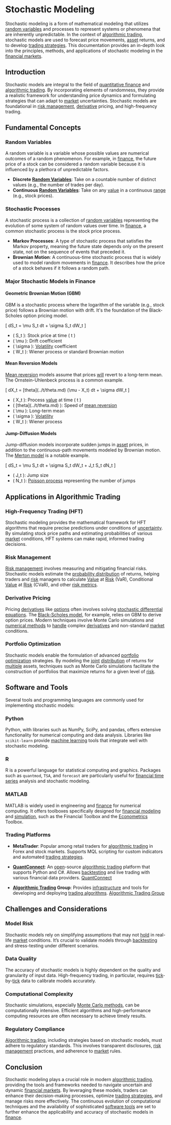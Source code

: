 # Stochastic Modeling

Stochastic modeling is a form of mathematical modeling that utilizes [random variables](../r/random_variables.md) and processes to represent systems or phenomena that are inherently unpredictable. In the context of [algorithmic trading](../a/algorithmic_trading.md), stochastic models are used to forecast price movements, [asset](../a/asset.md) returns, and to develop [trading strategies](../t/trading_strategies.md). This documentation provides an in-depth look into the principles, methods, and applications of stochastic modeling in the [financial markets](../f/financial_market.md).

## Introduction

Stochastic models are integral to the field of [quantitative finance](../q/quantitative_finance.md) and [algorithmic trading](../a/algorithmic_trading.md). By incorporating elements of randomness, they provide a realistic framework for understanding price dynamics and formulating strategies that can adapt to [market](../m/market.md) uncertainties. Stochastic models are foundational in [risk management](../r/risk_management.md), [derivative](../d/derivative.md) pricing, and high-frequency trading.

## Fundamental Concepts

### Random Variables

A random variable is a variable whose possible values are numerical outcomes of a random phenomenon. For example, in [finance](../f/finance.md), the future price of a stock can be considered a random variable because it is influenced by a plethora of unpredictable factors.

- **Discrete [Random Variables](../r/random_variables.md)**: Take on a countable number of distinct values (e.g., the number of trades per day).
- **Continuous [Random Variables](../r/random_variables.md)**: Take on any [value](../v/value.md) in a continuous [range](../r/range.md) (e.g., stock prices).

### Stochastic Processes

A stochastic process is a collection of [random variables](../r/random_variables.md) representing the evolution of some system of random values over time. In [finance](../f/finance.md), a common stochastic process is the stock price process.

- **Markov Processes**: A type of stochastic process that satisfies the Markov property, meaning the future state depends only on the present state, not on the sequence of events that preceded it.
- **Brownian Motion**: A continuous-time stochastic process that is widely used to model random movements in [finance](../f/finance.md). It describes how the price of a stock behaves if it follows a random path.

### Major Stochastic Models in Finance

#### Geometric Brownian Motion (GBM)

GBM is a stochastic process where the logarithm of the variable (e.g., stock price) follows a Brownian motion with drift. It's the foundation of the Black-Scholes option pricing model.

\[ dS_t = \mu S_t dt + \sigma S_t dW_t \]

- \( S_t \): Stock price at time \( t \)
- \( \mu \): Drift coefficient
- \( \sigma \): [Volatility](../v/volatility.md) coefficient
- \( W_t \): Wiener process or standard Brownian motion

#### Mean Reversion Models

[Mean reversion](../m/mean_reversion.md) models assume that prices [will](../w/will.md) revert to a long-term mean. The Ornstein-Uhlenbeck process is a common example.

\[ dX_t = \[theta](../t/theta.md) (\mu - X_t) dt + \sigma dW_t \]

- \( X_t \): Process [value](../v/value.md) at time \( t \)
- \( \[theta](../t/theta.md) \): Speed of [mean reversion](../m/mean_reversion.md)
- \( \mu \): Long-term mean
- \( \sigma \): [Volatility](../v/volatility.md)
- \( W_t \): Wiener process

#### Jump-Diffusion Models

Jump-diffusion models incorporate sudden jumps in [asset](../a/asset.md) prices, in addition to the continuous-path movements modeled by Brownian motion. The [Merton model](../m/merton_model.md) is a notable example.

\[ dS_t = \mu S_t dt + \sigma S_t dW_t + J_t S_t dN_t \]

- \( J_t \): Jump size
- \( N_t \): [Poisson process](../p/poisson_process_in_trading.md) representing the number of jumps

## Applications in Algorithmic Trading

### High-Frequency Trading (HFT)

Stochastic modeling provides the mathematical framework for HFT algorithms that require precise predictions under conditions of [uncertainty](../u/uncertainty_in_trading.md). By simulating stock price paths and estimating probabilities of various [market](../m/market.md) conditions, HFT systems can make rapid, informed trading decisions.

### Risk Management

[Risk management](../r/risk_management.md) involves measuring and mitigating financial risks. Stochastic models estimate the [probability distribution](../p/probability_distribution.md) of returns, helping traders and [risk](../r/risk.md) managers to calculate [Value](../v/value.md) at [Risk](../r/risk.md) (VaR), Conditional [Value](../v/value.md) at [Risk](../r/risk.md) (CVaR), and other [risk metrics](../r/risk_metrics.md).

### Derivative Pricing

Pricing [derivatives](../d/derivatives.md) like [options](../o/options.md) often involves solving [stochastic differential equations](../s/stochastic_differential_equations.md). The [Black-Scholes model](../b/black-scholes_model.md), for example, relies on GBM to derive option prices. Modern techniques involve Monte Carlo simulations and [numerical methods](../n/numerical_methods_in_trading.md) to [handle](../h/handle.md) complex [derivatives](../d/derivatives.md) and non-standard [market](../m/market.md) conditions.

### Portfolio Optimization

Stochastic models enable the formulation of advanced [portfolio optimization](../p/portfolio_optimization.md) strategies. By modeling the [joint](../j/joint.md) [distribution](../d/distribution.md) of returns for [multiple](../m/multiple.md) assets, techniques such as Monte Carlo simulations facilitate the construction of portfolios that maximize returns for a given level of [risk](../r/risk.md).

## Software and Tools

Several tools and programming languages are commonly used for implementing stochastic models:

### Python

Python, with libraries such as NumPy, SciPy, and pandas, offers extensive functionality for numerical computing and data analysis. Libraries like `scikit-learn` provide [machine learning](../m/machine_learning.md) tools that integrate well with stochastic modeling.

### R

R is a powerful language for statistical computing and graphics. Packages such as `quantmod`, `TSA`, and `forecast` are particularly useful for [financial time series](../f/financial_time_series.md) analysis and stochastic modeling.

### MATLAB

MATLAB is widely used in engineering and [finance](../f/finance.md) for numerical computing. It offers toolboxes specifically designed for [financial modeling](../f/financial_modeling.md) and [simulation](../s/simulation_in_trading.md), such as the Financial Toolbox and the [Econometrics](../e/econometrics_in_trading.md) Toolbox.

### Trading Platforms

- **MetaTrader**: Popular among retail traders for [algorithmic trading](../a/algorithmic_trading.md) in Forex and stock markets. Supports MQL scripting for custom indicators and automated [trading strategies](../t/trading_strategies.md).
  
- **[QuantConnect](../q/quantconnect.md)**: An [open](../o/open.md)-source [algorithmic trading](../a/algorithmic_trading.md) platform that supports Python and C#. Allows [backtesting](../b/backtesting.md) and live trading with various financial data providers.
  [QuantConnect](https://www.quantconnect.com/)

- **[Algorithmic Trading](../a/algorithmic_trading.md) Group**: Provides [infrastructure](../i/infrastructure.md) and tools for developing and deploying [trading algorithms](../t/trading_algorithms.md).
  [Algorithmic Trading Group](https://www.algorithmic-trading-group.com/)

## Challenges and Considerations

### Model Risk

Stochastic models rely on simplifying assumptions that may not [hold](../h/hold.md) in real-life [market](../m/market.md) conditions. It’s crucial to validate models through [backtesting](../b/backtesting.md) and stress-testing under different scenarios.

### Data Quality

The accuracy of stochastic models is highly dependent on the quality and granularity of input data. High-frequency trading, in particular, requires [tick](../t/tick.md)-by-[tick](../t/tick.md) data to calibrate models accurately.

### Computational Complexity

Stochastic simulations, especially [Monte Carlo methods](../m/monte_carlo_methods.md), can be computationally intensive. Efficient algorithms and high-performance computing resources are often necessary to achieve timely results.

### Regulatory Compliance

[Algorithmic trading](../a/algorithmic_trading.md), including strategies based on stochastic models, must adhere to regulatory standards. This involves transparent disclosures, [risk management](../r/risk_management.md) practices, and adherence to [market](../m/market.md) rules.

## Conclusion

Stochastic modeling plays a crucial role in modern [algorithmic trading](../a/algorithmic_trading.md), providing the tools and frameworks needed to navigate uncertain and dynamic [financial markets](../f/financial_market.md). By leveraging these models, traders can enhance their decision-making processes, optimize [trading strategies](../t/trading_strategies.md), and manage risks more effectively. The continuous evolution of computational techniques and the availability of sophisticated [software tools](../s/software_tools_for_trading.md) are set to further enhance the applicability and accuracy of stochastic models in [finance](../f/finance.md).

